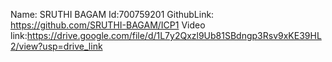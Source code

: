 Name: SRUTHI BAGAM Id:700759201 GithubLink: https://github.com/SRUTHI-BAGAM/ICP1
Video link:https://drive.google.com/file/d/1L7y2Qxzl9Ub81SBdngp3Rsv9xKE39HL2/view?usp=drive_link
